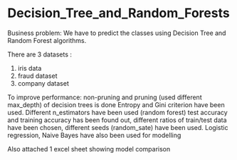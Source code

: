 # Decision_Tree_and_Random_Forests

Business problem: We have to predict the classes using Decision Tree
and Random Forest algorithms.

There are 3 datasets :
1.  iris data
2.  fraud dataset  
3.  company dataset

To improve performance:
    non-pruning and pruning (used different max_depth) of decision trees is done
    Entropy and Gini criterion have been used.
    Different n_estimators have been used (random forest)
    test accuracy and training accuracy has been found out, 
    different ratios of train/test data have been chosen, 
    different seeds (random_sate) have been used.
    Logistic regression, Naive Bayes have also been used for modelling

Also attached 1 excel sheet showing model comparison
